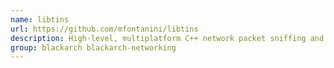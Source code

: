 ```yaml
---
name: libtins
url: https://github.com/mfontanini/libtins
description: High-level, multiplatform C++ network packet sniffing and crafting library.
group: blackarch blackarch-networking
---
```

